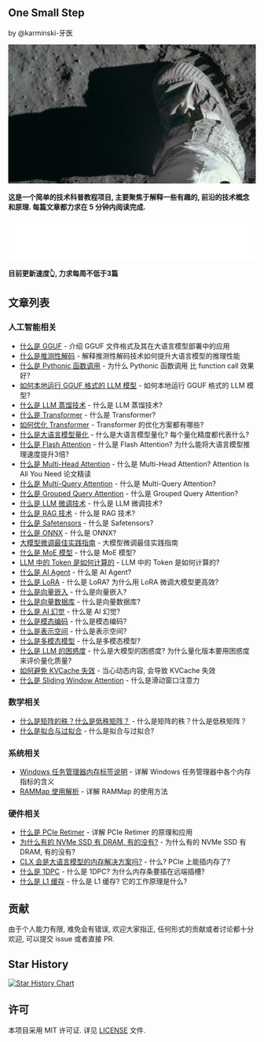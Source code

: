 One Small Step 
--------------

by @karminski-牙医

![one-small-step](assets/images/Apollo_11_mission_Buzz_Aldrins_boot_on_lunar_soil_2017_Bing_Wallpaper_1366x768.jpg)

**这是一个简单的技术科普教程项目, 主要聚焦于解释一些有趣的, 前沿的技术概念和原理. 每篇文章都力求在 5 分钟内阅读完成.**  


![Metrics](./assets/images/metrics-without-label.svg)  

**目前更新速度👆, 力求每周不低于3篇**

## 文章列表

### 人工智能相关
- [什么是 GGUF](20250113-what-is-gguf/what-is-gguf.md) - 介绍 GGUF 文件格式及其在大语言模型部署中的应用
- [什么是推测性解码](20250116-what-is-speculative-decoding/what-is-speculative-decoding.md) - 解释推测性解码技术如何提升大语言模型的推理性能
- [什么是 Pythonic 函数调用](20250117-what-is-pythonic-function-call/what-is-pythonic-function-call.md) - 为什么 Pythonic 函数调用 比 function call 效果好?
- [如何本地运行 GGUF 格式的 LLM 模型](20250122-how-to-run-gguf-LLM-model/how-to-run-gguf-LLM-model.md) - 如何本地运行 GGUF 格式的 LLM 模型?
- [什么是 LLM 蒸馏技术](20250123-what-is-LLM-distill/what-is-LLM-distill.md) - 什么是 LLM 蒸馏技术?
- [什么是 Transformer](20250126-what-is-transformer/what-is-transformer.md) - 什么是 Transformer?
- [如何优化 Transformer](20250127-how-to-optimize-transformer/how-to-optimize-transformer.md) - Transformer 的优化方案都有哪些?
- [什么是大语言模型量化](20250129-what-is-quantization-in-LLM/what-is-quantization-in-LLM.md) - 什么是大语言模型量化? 每个量化精度都代表什么?
- [什么是 Flash Attention](20250201-what-is-flash-attention/what-is-flash-attention.md) - 什么是 Flash Attention? 为什么能将大语言模型推理速度提升3倍?
- [什么是 Multi-Head Attention](20250202-what-is-multi-head-attention/what-is-multi-head-attention.md) - 什么是 Multi-Head Attention? Attention Is All You Need 论文精读
- [什么是 Multi-Query Attention](20250204-what-is-multi-query-attention/what-is-multi-query-attention.md) - 什么是 Multi-Query Attention?
- [什么是 Grouped Query Attention](20250205-what-is-gropued-query-attention/what-is-gropued-query-attention.md) - 什么是 Grouped Query Attention?
- [什么是 LLM 微调技术](20250208-what-is-LLM-fine-tuning/what-is-LLM-fine-tuning.md) - 什么是 LLM 微调技术?
- [什么是 RAG 技术](20250209-what-is-RAG/what-is-RAG.md) - 什么是 RAG 技术?
- [什么是 Safetensors](20250210-what-is-safetensors/what-is-safetensors.md) - 什么是 Safetensors?
- [什么是 ONNX](20250211-what-is-onnx/what-is-onnx.md) - 什么是 ONNX?
- [大模型微调最佳实践指南](20250210-LLM-fine-tuning-summary/LLM-fine-tuning-summary.md) - 大模型微调最佳实践指南
- [什么是 MoE 模型](20250217-what-is-MoE/what-is-MoE-model.md) - 什么是 MoE 模型?
- [LLM 中的 Token 是如何计算的](20250218-how-are-tokens-calculated-in-LLMs/how-are-tokens-calculated-in-LLMs.md) - LLM 中的 Token 是如何计算的?
- [什么是 AI Agent](20250220-what-is-AI-Agent/what-is-AI-Agent.md) - 什么是 AI Agent?
- [什么是 LoRA](20250228-what-is-LoRA/what-is-LoRA.md) - 什么是 LoRA? 为什么用 LoRA 微调大模型更高效?
- [什么是向量嵌入](20250307-what-is-vector-embedding/what-is-vector-embedding.md) - 什么是向量嵌入? 
- [什么是向量数据库](20250308-what-is-vector-database/what-is-vector-database.md) - 什么是向量数据库?
- [什么是 AI 幻觉](20250309-what-is-AI-Hallucination/what-is-AI-Hallucination.md) - 什么是 AI 幻觉?
- [什么是模态编码](20250315-what-is-modal-encoding/what-is-modal-encoding.md) - 什么是模态编码?
- [什么是表示空间](20250316-what-is-representation-space/what-is-representation-space.md) - 什么是表示空间?
- [什么是多模态模型](20250317-what-is-multi-model-llm/what-is-multi-model-llm.md) - 什么是多模态模型?
- [什么是 LLM 的困惑度](20250403-what-is-llm-perplexity/what-is-llm-perplexity.md) - 什么是大模型的困惑度? 为什么量化版本要用困惑度来评价量化质量?
- [如何避免 KVCache 失效](20250513-How-to-avoid-KVCache-invalidation/How-to-avoid-KVCache-invalidation.md) - 当心动态内容, 会导致 KVCache 失效
- [什么是 Sliding Window Attention](20250522-what-is-sliding-window-attention/what-is-sliding-window-attention.md) - 什么是滑动窗口注意力

### 数学相关
- [什么是矩阵的秩？什么是低秩矩阵？](20250227-what-is-rank-in-matrix/what-is-rank-in-matrix.md) - 什么是矩阵的秩？什么是低秩矩阵？
- [什么是拟合与过拟合](20250301-what-is-fitting-and-overfitting/what-is-fitting-and-overfitting.md) - 什么是拟合与过拟合?

### 系统相关
- [Windows 任务管理器内存标签说明](20250104-windows-task-manager-memory-tab-description/windows-task-manager-memory-tab-description.md) - 详解 Windows 任务管理器中各个内存指标的含义
- [RAMMap 使用解析](20250128-rammap-description/rammap-description.md) - 详解 RAMMap 的使用方法

### 硬件相关
- [什么是 PCIe Retimer](20250119-what-is-pcie-retimer/what-is-pcie-retimer.md) - 详解 PCIe Retimer 的原理和应用
- [为什么有的 NVMe SSD 有 DRAM, 有的没有?](20250124-why-some-NVMe-SSD-have-DRAM-and-some-are-not/why-some-NVMe-SSD-have-DRAM-and-some-are-not.md) - 为什么有的 NVMe SSD 有 DRAM, 有的没有?
- [CLX 会是大语言模型的内存解决方案吗?](20250125-does-CXL-will-be-LLM-memory-solution/does-CXL-will-be-LLM-memory-solution.md) - 什么? PCIe 上能插内存了?
- [什么是 1DPC](20250131-what-is-1DPC/what-is-1DPC.md) - 什么是 1DPC? 为什么内存条要插在远端插槽?
- [什么是 L1 缓存](20250206-what-is-L1-cache/what-is-L1-cache.md) - 什么是 L1 缓存? 它的工作原理是什么?
  
## 贡献

由于个人能力有限, 难免会有错误, 欢迎大家指正, 任何形式的贡献或者讨论都十分欢迎, 可以提交 issue 或者直接 PR.

## Star History

[![Star History Chart](https://api.star-history.com/svg?repos=karminski/one-small-step&type=Date)](https://star-history.com/#karminski/one-small-step&Date)


## 许可

本项目采用 MIT 许可证. 详见 [LICENSE](LICENSE) 文件. 
